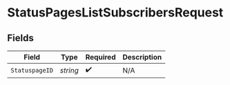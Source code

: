 # StatusPagesListSubscribersRequest


## Fields

| Field              | Type               | Required           | Description        |
| ------------------ | ------------------ | ------------------ | ------------------ |
| `StatuspageID`     | *string*           | :heavy_check_mark: | N/A                |